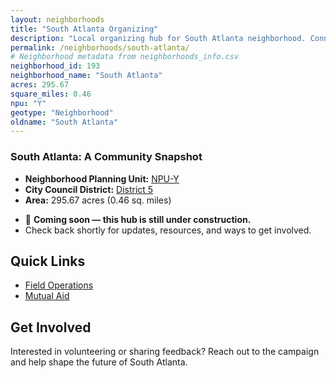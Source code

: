 ```yaml
---
layout: neighborhoods
title: "South Atlanta Organizing"
description: "Local organizing hub for South Atlanta neighborhood. Connect with field operations, mutual aid, and community organizing efforts."
permalink: /neighborhoods/south-atlanta/
# Neighborhood metadata from neighborhoods_info.csv
neighborhood_id: 193
neighborhood_name: "South Atlanta"
acres: 295.67
square_miles: 0.46
npu: "Y"
geotype: "Neighborhood"
oldname: "South Atlanta"
---
```


### **South Atlanta: A Community Snapshot**

  * **Neighborhood Planning Unit:** [NPU-Y](https://www.atlantaga.gov/government/departments/city-planning/neighborhood-planning-units/neighborhood-and-npu-contacts)
  * **City Council District:** [District 5](https://citycouncil.atlantaga.gov/council-members)
  * **Area:** 295.67 acres (0.46 sq. miles)

- 🚧 **Coming soon — this hub is still under construction.**
- Check back shortly for updates, resources, and ways to get involved.

## Quick Links

- [Field Operations](./field-ops/)
- [Mutual Aid](./mutual-aid/)

## Get Involved

Interested in volunteering or sharing feedback? Reach out to the campaign and help shape the future of South Atlanta.
